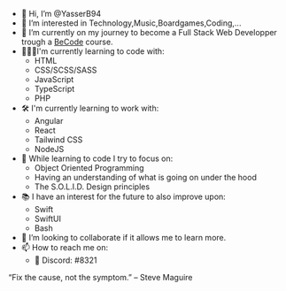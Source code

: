 - 👋 Hi, I’m @YasserB94
- 👀 I’m interested in Technology,Music,Boardgames,Coding,...
- 🌱 I’m currently on my journey to become a Full Stack Web Developper trough a [BeCode](https://becode.org) course.
- 🧑🏼‍💻I'm currently learning to code with:
  - HTML
  - CSS/SCSS/SASS
  - JavaScript
  - TypeScript
  - PHP
- 🛠 I'm currently learning to work with:
  - Angular
  - React
  - Tailwind CSS
  - NodeJS
- 🧠 While learning to code I try to focus on:
  - Object Oriented Programming
  - Having an understanding of what is going on under the hood
  - The S.O.L.I.D. Design principles
- 📚 I have an interest for the future to also improve upon:
  - Swift
  - SwiftUI
  - Bash
- 💞️ I’m looking to collaborate if it allows me to learn more.
- 📫 How to reach me on:
  - 💬 Discord: #8321


“Fix the cause, not the symptom.” – Steve Maguire

<!---
**BeCode Bootcamp to junior full stack web developer Traject**
- **Day 1** - _19/04/2022_
  - [Introduction](https://becode.org/about/pedagogical-framework/)
  - [Install and configure an IDE](https://code.visualstudio.com)
  - [GIT and Github for Poets](https://www.youtube.com/playlist?list=PLRqwX-V7Uu6ZF9C0YMKuns9sLDzK6zoiV)
  - [Get familiar with the command line](https://github.com/becodeorg/ANT-Lamarr-6.35/tree/main/1.The-Field/day%202/terminal)
- **Day 2** - _20/04/2022_
  - [Introduction to HTML and CSS](https://github.com/YasserB94/beCodeDay2HTML-CSS)
  - [Publish a website with Github Pages](https://yasserb94.github.io/beCodeDay2HTML-CSS/)
- **Day 3** - _21/04/2022_
  - [Practice CSS and experiment with animations](https://github.com/YasserB94/Day3_Website_Git-CSS_Practice)
  - [Frameworks:Bootstrap](https://github.com/YasserB94/YasserB94-Day3_CSS_Frameworks_Bootstrap)
- **Day 4** - _22/04/2022_
  - [Frameworks:Bootstrap](https://github.com/YasserB94/Day3_Bootstrap_Practice)
- **Day 5** - _25/04/2022_
  - [The importance of semantics and SEO](https://github.com/YasserB94/day4_Progressive_Enhancement)
- **Day 6** - _26/04/2022_
  - [CSS Preprocessors:SASS](https://github.com/YasserB94/Day_5_Challenge_SASS)

YasserB94/YasserB94 is a ✨ special ✨ repository because its `README.md` (this file) appears on your GitHub profile.
You can click the Preview link to take a look at your changes.
--->
